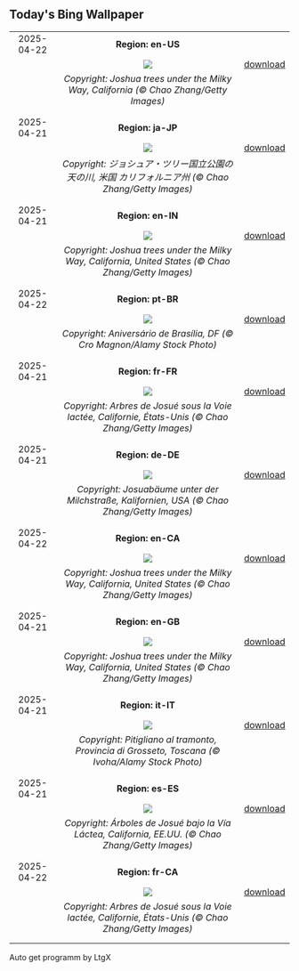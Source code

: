 ## Today's Bing Wallpaper
|      |      |      |
| :----: | :----: | :----: |
|2025-04-22|**Region: en-US**||
||![](https://www.bing.com/th?id=OHR.JoshuaStars_EN-US2563220033_UHD.jpg&pid=hp&w=1152&h=648&rs=1&c=4)| [download](https://www.bing.com/th?id=OHR.JoshuaStars_EN-US2563220033_UHD.jpg)|
||*Copyright: Joshua trees under the Milky Way, California (© Chao Zhang/Getty Images)*
||
|||
|2025-04-21|**Region: ja-JP**||
||![](https://www.bing.com/th?id=OHR.JoshuaStars_JA-JP1506519282_UHD.jpg&pid=hp&w=1152&h=648&rs=1&c=4)| [download](https://www.bing.com/th?id=OHR.JoshuaStars_JA-JP1506519282_UHD.jpg)|
||*Copyright: ジョシュア・ツリー国立公園の天の川, 米国 カリフォルニア州 (© Chao Zhang/Getty Images)*
||
|||
|2025-04-21|**Region: en-IN**||
||![](https://www.bing.com/th?id=OHR.JoshuaStars_EN-IN0635592651_UHD.jpg&pid=hp&w=1152&h=648&rs=1&c=4)| [download](https://www.bing.com/th?id=OHR.JoshuaStars_EN-IN0635592651_UHD.jpg)|
||*Copyright: Joshua trees under the Milky Way, California, United States (© Chao Zhang/Getty Images)*
||
|||
|2025-04-22|**Region: pt-BR**||
||![](https://www.bing.com/th?id=OHR.AniversarioBrasilia_PT-BR0404109011_UHD.jpg&pid=hp&w=1152&h=648&rs=1&c=4)| [download](https://www.bing.com/th?id=OHR.AniversarioBrasilia_PT-BR0404109011_UHD.jpg)|
||*Copyright: Aniversário de Brasília, DF (© Cro Magnon/Alamy Stock Photo)*
||
|||
|2025-04-21|**Region: fr-FR**||
||![](https://www.bing.com/th?id=OHR.JoshuaStars_FR-FR1134604793_UHD.jpg&pid=hp&w=1152&h=648&rs=1&c=4)| [download](https://www.bing.com/th?id=OHR.JoshuaStars_FR-FR1134604793_UHD.jpg)|
||*Copyright: Arbres de Josué sous la Voie lactée, Californie, États-Unis (© Chao Zhang/Getty Images)*
||
|||
|2025-04-21|**Region: de-DE**||
||![](https://www.bing.com/th?id=OHR.JoshuaStars_DE-DE4771713346_UHD.jpg&pid=hp&w=1152&h=648&rs=1&c=4)| [download](https://www.bing.com/th?id=OHR.JoshuaStars_DE-DE4771713346_UHD.jpg)|
||*Copyright: Josuabäume unter der Milchstraße, Kalifornien, USA (© Chao Zhang/Getty Images)*
||
|||
|2025-04-22|**Region: en-CA**||
||![](https://www.bing.com/th?id=OHR.JoshuaStars_EN-CA7462331125_UHD.jpg&pid=hp&w=1152&h=648&rs=1&c=4)| [download](https://www.bing.com/th?id=OHR.JoshuaStars_EN-CA7462331125_UHD.jpg)|
||*Copyright: Joshua trees under the Milky Way, California, United States (© Chao Zhang/Getty Images)*
||
|||
|2025-04-21|**Region: en-GB**||
||![](https://www.bing.com/th?id=OHR.JoshuaStars_EN-GB6081437558_UHD.jpg&pid=hp&w=1152&h=648&rs=1&c=4)| [download](https://www.bing.com/th?id=OHR.JoshuaStars_EN-GB6081437558_UHD.jpg)|
||*Copyright: Joshua trees under the Milky Way, California, United States (© Chao Zhang/Getty Images)*
||
|||
|2025-04-21|**Region: it-IT**||
||![](https://www.bing.com/th?id=OHR.PitiglianoPasquetta_IT-IT4003845136_UHD.jpg&pid=hp&w=1152&h=648&rs=1&c=4)| [download](https://www.bing.com/th?id=OHR.PitiglianoPasquetta_IT-IT4003845136_UHD.jpg)|
||*Copyright: Pitigliano al tramonto, Provincia di Grosseto, Toscana (© Ivoha/Alamy Stock Photo)*
||
|||
|2025-04-21|**Region: es-ES**||
||![](https://www.bing.com/th?id=OHR.JoshuaStars_ES-ES3139415437_UHD.jpg&pid=hp&w=1152&h=648&rs=1&c=4)| [download](https://www.bing.com/th?id=OHR.JoshuaStars_ES-ES3139415437_UHD.jpg)|
||*Copyright: Árboles de Josué bajo la Vía Láctea, California, EE.UU. (© Chao Zhang/Getty Images)*
||
|||
|2025-04-22|**Region: fr-CA**||
||![](https://www.bing.com/th?id=OHR.JoshuaStars_FR-CA1371442285_UHD.jpg&pid=hp&w=1152&h=648&rs=1&c=4)| [download](https://www.bing.com/th?id=OHR.JoshuaStars_FR-CA1371442285_UHD.jpg)|
||*Copyright: Arbres de Josué sous la Voie lactée, Californie, États-Unis (© Chao Zhang/Getty Images)*
||
|||

Auto get programm by LtgX
